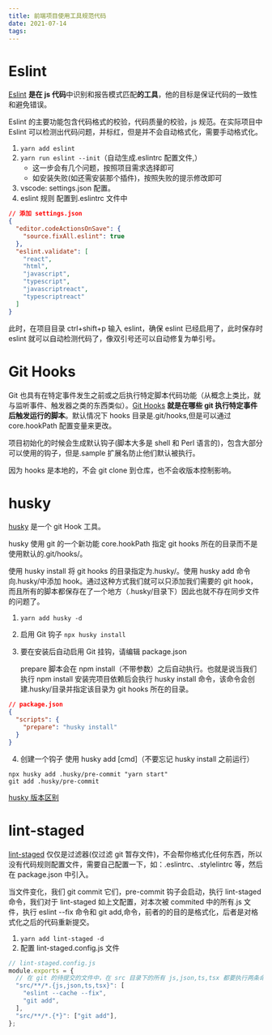 ```yaml
---
title: 前端项目使用工具规范代码
date: 2021-07-14
tags: 
---
```


# Eslint

[Eslint](https://eslint.bootcss.com/docs/rules/) **是在 js 代码**中识别和报告模式匹配**的工具**，他的目标是保证代码的一致性和避免错误。

Eslint 的主要功能包含代码格式的校验，代码质量的校验，js 规范。在实际项目中 Eslint 可以检测出代码问题，并标红，但是并不会自动格式化，需要手动格式化。

1. `yarn add eslint`
2. `yarn run eslint --init`（自动生成.eslintrc 配置文件,）
   - 这一步会有几个问题，按照项目需求选择即可
   - 如安装失败(如还需安装那个插件)，按照失败的提示修改即可
3. vscode: settings.json 配置。
4. eslint 规则 配置到.eslintrc 文件中

```json
// 添加 settings.json
{
  "editor.codeActionsOnSave": {
    "source.fixAll.eslint": true
  },
  "eslint.validate": [
    "react",
    "html",
    "javascript",
    "typescript",
    "javascriptreact",
    "typescriptreact"
  ]
}
```

此时，在项目目录 ctrl+shift+p 输入 eslint，确保 eslint 已经启用了，此时保存时 eslint 就可以自动检测代码了，像双引号还可以自动修复为单引号。

# Git Hooks

Git 也具有在特定事件发生之前或之后执行特定脚本代码功能（从概念上类比，就与监听事件、触发器之类的东西类似）。[Git Hooks](https://www.cnblogs.com/jiaoshou/p/12222665.html) **就是在哪些 git 执行特定事件后触发运行的脚本**。默认情况下 hooks 目录是.git/hooks,但是可以通过 core.hookPath 配置变量来更改。

项目初始化的时候会生成默认钩子(脚本大多是 shell 和 Perl 语言的)，包含大部分可以使用的钩子，但是.sample 扩展名防止他们默认被执行。

因为 hooks 是本地的，不会 git clone 到仓库，也不会收版本控制影响。

# husky

[husky](https://typicode.github.io/husky/#/) 是一个 git Hook 工具。

husky 使用 git 的一个新功能 core.hookPath 指定 git hooks 所在的目录而不是使用默认的.git/hooks/。

使用 husky install 将 git hooks 的目录指定为.husky/。使用 husky add 命令向.husky/中添加 hook。通过这种方式我们就可以只添加我们需要的 git hook，而且所有的脚本都保存在了一个地方（.husky/目录下）因此也就不存在同步文件的问题了。

1. `yarn add husky -d`
2. 启用 Git 钩子 `npx husky install`
3. 要在安装后自动启用 Git 挂钩，请编辑 package.json

   prepare 脚本会在 npm install（不带参数）之后自动执行。也就是说当我们执行 npm install 安装完项目依赖后会执行 husky install 命令，该命令会创建.husky/目录并指定该目录为 git hooks 所在的目录。

```json
// package.json
{
  "scripts": {
    "prepare": "husky install"
  }
}
```

4. 创建一个钩子
   使用 husky add <file> [cmd]（不要忘记 husky install 之前运行）

```
npx husky add .husky/pre-commit "yarn start"
git add .husky/pre-commit
```

[husky 版本区别](https://blog.csdn.net/qq_21567385/article/details/116429214)

# lint-staged

[lint-staged](https://github.com/okonet/lint-staged) 仅仅是过滤器(仅过滤 git 暂存文件)，不会帮你格式化任何东西，所以没有代码规则配置文件，需要自己配置一下，如：.eslintrc、.stylelintrc 等，然后在 package.json 中引入。

当文件变化，我们 git commit 它们，pre-commit 钩子会启动，执行 lint-staged 命令，我们对于 lint-staged 如上文配置，对本次被 commited 中的所有.js 文件，执行 eslint --fix 命令和 git add,命令，前者的的目的是格式化，后者是对格式化之后的代码重新提交。

1. `yarn add lint-staged -d`
2. 配置 lint-staged.config.js 文件

```js
// lint-staged.config.js
module.exports = {
  // 在 git 的待提交的文件中，在 src 目录下的所有 js,json,ts,tsx 都要执行两条命令。第一条eslint --cache(仅仅检查改变过的文件) 和--fix ，后一条是将处理过的代码重新 add 到 git 中。
  "src/**/*.{js,json,ts,tsx}": [
    "eslint --cache --fix",
    "git add",
  ],
  "src/**/*.{*}": ["git add"],
};
```
